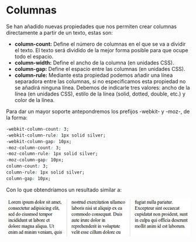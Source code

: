 # Columnas

Se han añadido nuevas propiedades que nos permiten crear columnas directamente a partir de un texto, estas son:

* **column-count:** Define el número de columnas en el que se va a dividir el texto. El texto será dividido de la mejor forma posible para que ocupe todo el espacio.
* **column-width:** Define el ancho de la columna (en unidades CSS).
* **column-gap:** Define el espacio entre las columnas (en unidades CSS).
* **column-rule:** Mediante esta propiedad podemos añadir una línea separadora entre las columnas, si no especificamos esta propiedad no se añadirá ninguna línea. Debemos de indicarle tres valores: ancho de la línea (en unidades CSS), estilo de la línea (solid, dotted, double, etc.) y color de la línea.


Para dar un mayor soporte antepondremos los prefijos -webkit- y -moz-, de la forma:

```css
-webkit-column-count: 3;
-webkit-column-rule: 1px solid silver;
-webkit-column-gap: 10px;
-moz-column-count: 3;
-moz-column-rule: 1px solid silver;
-moz-column-gap: 10px;
column-count: 3;
column-rule: 1px solid silver;
column-gap: 10px;
```

Con lo que obtendríamos un resultado similar a:

![](images/web_intro/css3-columns.jpg)

